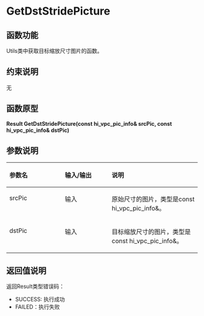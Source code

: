 # GetDstStridePicture<a name="ZH-CN_TOPIC_0000001589970853"></a>

## 函数功能<a name="section15868409121"></a>

Utils类中获取目标缩放尺寸图片的函数。

## 约束说明<a name="section1771773225914"></a>

无

## 函数原型<a name="section16481811131215"></a>

**Result GetDstStridePicture\(const hi\_vpc\_pic\_info& srcPic, const hi\_vpc\_pic\_info& dstPic\)**

## 参数说明<a name="section2779823101219"></a>

<a name="zh-cn_topic_0122830089_table438764393513"></a>
<table><thead align="left"><tr id="zh-cn_topic_0122830089_row53871743113510"><th class="cellrowborder" valign="top" width="29.03%" id="mcps1.1.4.1.1"><p id="zh-cn_topic_0122830089_p1438834363520"><a name="zh-cn_topic_0122830089_p1438834363520"></a><a name="zh-cn_topic_0122830089_p1438834363520"></a>参数名</p>
</th>
<th class="cellrowborder" valign="top" width="24.51%" id="mcps1.1.4.1.2"><p id="p1769255516412"><a name="p1769255516412"></a><a name="p1769255516412"></a>输入/输出</p>
</th>
<th class="cellrowborder" valign="top" width="46.46%" id="mcps1.1.4.1.3"><p id="zh-cn_topic_0122830089_p173881843143514"><a name="zh-cn_topic_0122830089_p173881843143514"></a><a name="zh-cn_topic_0122830089_p173881843143514"></a>说明</p>
</th>
</tr>
</thead>
<tbody><tr id="zh-cn_topic_0122830089_row2038874343514"><td class="cellrowborder" valign="top" width="29.03%" headers="mcps1.1.4.1.1 "><p id="li16217148114p0"><a name="li16217148114p0"></a><a name="li16217148114p0"></a>srcPic</p>
</td>
<td class="cellrowborder" valign="top" width="24.51%" headers="mcps1.1.4.1.2 "><p id="p8693185517417"><a name="p8693185517417"></a><a name="p8693185517417"></a>输入</p>
</td>
<td class="cellrowborder" valign="top" width="46.46%" headers="mcps1.1.4.1.3 "><p id="p24410189336"><a name="p24410189336"></a><a name="p24410189336"></a>原始尺寸的图片，类型是const hi_vpc_pic_info&amp;。</p>
</td>
</tr>
<tr id="row162148265488"><td class="cellrowborder" valign="top" width="29.03%" headers="mcps1.1.4.1.1 "><p id="li10955415614p0"><a name="li10955415614p0"></a><a name="li10955415614p0"></a>dstPic</p>
</td>
<td class="cellrowborder" valign="top" width="24.51%" headers="mcps1.1.4.1.2 "><p id="p8483123822216"><a name="p8483123822216"></a><a name="p8483123822216"></a>输入</p>
</td>
<td class="cellrowborder" valign="top" width="46.46%" headers="mcps1.1.4.1.3 "><p id="p17769142633314"><a name="p17769142633314"></a><a name="p17769142633314"></a>目标缩放尺寸的图片，类型是const hi_vpc_pic_info&amp;。</p>
</td>
</tr>
</tbody>
</table>

## 返回值说明<a name="section7624143271217"></a>

返回Result类型错误码：

-   SUCCESS: 执行成功
-   FAILED：执行失败


